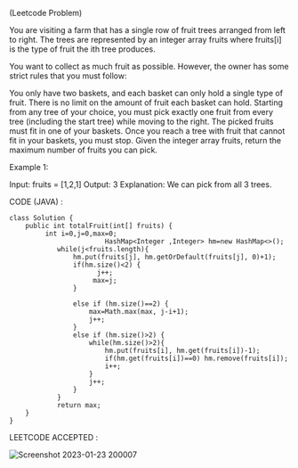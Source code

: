 


(Leetcode Problem) 

You are visiting a farm that has a single row of fruit trees arranged from left to right. The trees are represented by an integer array fruits where fruits[i] is the type of fruit the ith tree produces.

You want to collect as much fruit as possible. However, the owner has some strict rules that you must follow:

You only have two baskets, and each basket can only hold a single type of fruit. There is no limit on the amount of fruit each basket can hold.
Starting from any tree of your choice, you must pick exactly one fruit from every tree (including the start tree) while moving to the right. The picked fruits must fit in one of your baskets.
Once you reach a tree with fruit that cannot fit in your baskets, you must stop.
Given the integer array fruits, return the maximum number of fruits you can pick.

 

Example 1:

Input: fruits = [1,2,1]
Output: 3
Explanation: We can pick from all 3 trees.


CODE (JAVA) :

```
class Solution {
    public int totalFruit(int[] fruits) {
         int i=0,j=0,max=0;
                        HashMap<Integer ,Integer> hm=new HashMap<>();
            while(j<fruits.length){
                hm.put(fruits[j], hm.getOrDefault(fruits[j], 0)+1);
                if(hm.size()<2) {
                      j++;
                     max=j;
                }
                  
                else if (hm.size()==2) {
                    max=Math.max(max, j-i+1);
                    j++;
                }
                else if (hm.size()>2) {
                    while(hm.size()>2){
                        hm.put(fruits[i], hm.get(fruits[i])-1);
                        if(hm.get(fruits[i])==0) hm.remove(fruits[i]);
                        i++;
                    }
                    j++;
                }
            }
            return max;
    }
}

```
LEETCODE ACCEPTED :

![Screenshot 2023-01-23 200007](https://user-images.githubusercontent.com/73281015/214064987-0817617c-a239-4423-842a-cc558b6dae1e.png)





